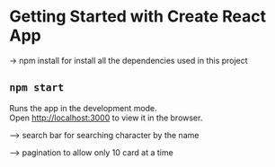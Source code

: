 # Getting Started with Create React App
-> npm install for install all the dependencies used in this project

## `npm start`

Runs the app in the development mode.\
Open [http://localhost:3000](http://localhost:3000) to view it in the browser.

--> search bar for searching  character by the name

--> pagination to allow only 10 card at a time 

